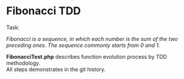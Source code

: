 Fibonacci TDD
===
Task:

_Fibonacci is a sequence, in which each number is the sum of the two preceding ones. The sequence commonly starts from 0 and 1._

**FibonacciTest.php** describes function evolution process by TDD methodology.  
All steps demonstrates in the git history. 
